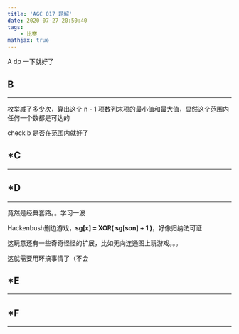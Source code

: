 ```yaml
---
title: 'AGC 017 题解'
date: 2020-07-27 20:50:40
tags: 
    - 比赛
mathjax: true
---
```


A dp 一下就好了

## B
-----

枚举减了多少次，算出这个 n - 1 项数列末项的最小值和最大值，显然这个范围内任何一个数都是可达的

check b 是否在范围内就好了

## *C
-----



## *D
-----

竟然是经典套路。。学习一波

Hackenbush删边游戏，**sg[x] = XOR( sg[son] + 1 )**，好像归纳法可证

这玩意还有一些奇奇怪怪的扩展，比如无向连通图上玩游戏。。。

这就需要用环搞事情了（不会

## *E
-----

## *F
-----